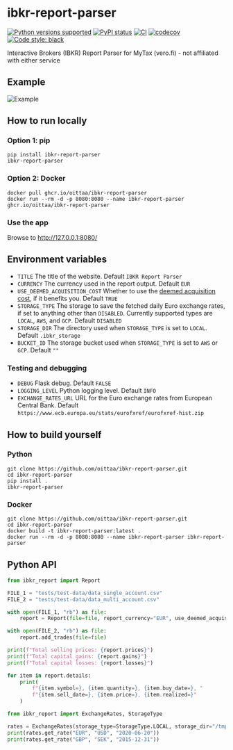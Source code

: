 # ibkr-report-parser

[![Python versions supported](https://img.shields.io/pypi/pyversions/ibkr-report-parser.svg?logo=python)](https://pypi.org/project/ibkr-report-parser/)
[![PyPI status](https://badge.fury.io/py/ibkr-report-parser.svg)](https://pypi.org/project/ibkr-report-parser/)
[![CI](https://github.com/oittaa/ibkr-report-parser/actions/workflows/main.yml/badge.svg)](https://github.com/oittaa/ibkr-report-parser/actions/workflows/main.yml)
[![codecov](https://codecov.io/gh/oittaa/ibkr-report-parser/branch/main/graph/badge.svg?token=BV211C3GE5)](https://codecov.io/gh/oittaa/ibkr-report-parser)
[![Code style: black](https://img.shields.io/badge/code%20style-black-000000.svg)](https://github.com/psf/black)

Interactive Brokers (IBKR) Report Parser for MyTax (vero.fi) - not affiliated with either service

## Example

![Example](https://user-images.githubusercontent.com/8972248/141529794-55226165-f844-405f-a251-a91b07701efa.png)

## How to run locally

### Option 1: pip
```shell
pip install ibkr-report-parser
ibkr-report-parser
```

### Option 2: Docker
````shell
docker pull ghcr.io/oittaa/ibkr-report-parser
docker run --rm -d -p 8080:8080 --name ibkr-report-parser ghcr.io/oittaa/ibkr-report-parser
````

### Use the app

Browse to http://127.0.0.1:8080/

## Environment variables

* `TITLE` The title of the website. Default `IBKR Report Parser`
* `CURRENCY` The currency used in the report output. Default `EUR`
* `USE_DEEMED_ACQUISITION_COST` Whether to use the [deemed acquisition cost][selling shares], if it benefits you. Default `TRUE`
* `STORAGE_TYPE` The storage to save the fetched daily Euro exchange rates, if set to anything other than `DISABLED`. Currently supported types are `LOCAL`, `AWS`, and `GCP`. Default `DISABLED`
* `STORAGE_DIR` The directory used when `STORAGE_TYPE` is set to `LOCAL`. Default `.ibkr_storage`
* `BUCKET_ID` The storage bucket used when `STORAGE_TYPE` is set to `AWS` or `GCP`. Default `""`

### Testing and debugging
* `DEBUG` Flask debug. Default `FALSE`
* `LOGGING_LEVEL` Python logging level. Default `INFO`
* `EXCHANGE_RATES_URL` URL for the Euro exchange rates from European Central Bank. Default `https://www.ecb.europa.eu/stats/eurofxref/eurofxref-hist.zip`

## How to build yourself

### Python
```shell
git clone https://github.com/oittaa/ibkr-report-parser.git
cd ibkr-report-parser
pip install .
ibkr-report-parser
```

### Docker
```shell
git clone https://github.com/oittaa/ibkr-report-parser.git
cd ibkr-report-parser
docker build -t ibkr-report-parser:latest .
docker run --rm -d -p 8080:8080 --name ibkr-report-parser ibkr-report-parser
```

## Python API

```python
from ibkr_report import Report

FILE_1 = "tests/test-data/data_single_account.csv"
FILE_2 = "tests/test-data/data_multi_account.csv"

with open(FILE_1, "rb") as file:
    report = Report(file=file, report_currency="EUR", use_deemed_acquisition_cost=True)

with open(FILE_2, "rb") as file:
    report.add_trades(file=file)

print(f"Total selling prices: {report.prices}")
print(f"Total capital gains: {report.gains}")
print(f"Total capital losses: {report.losses}")

for item in report.details:
    print(
        f"{item.symbol=}, {item.quantity=}, {item.buy_date=}, "
        f"{item.sell_date=}, {item.price=}, {item.realized=}"
    )

```

```python
from ibkr_report import ExchangeRates, StorageType

rates = ExchangeRates(storage_type=StorageType.LOCAL, storage_dir="/tmp/my_storage")
print(rates.get_rate("EUR", "USD", "2020-06-20"))
print(rates.get_rate("GBP", "SEK", "2015-12-31"))
```

[selling shares]: https://www.vero.fi/en/individuals/property/investments/selling-shares/
